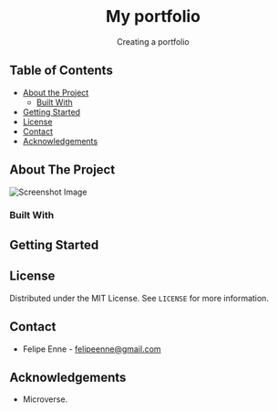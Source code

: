 <!--
*** Thanks for checking out this README Template. 
-->


<!-- PROJECT TITLE -->

<br />
<h1 align="center">My portfolio</h1>
<p align="center">
    Creating a portfolio 
    <br />
</p>


<!-- TABLE OF CONTENTS -->


## Table of Contents

* [About the Project](#about-the-project)
  * [Built With](#built-with)
* [Getting Started](#getting-started)
* [License](#license)
* [Contact](#contact)
* [Acknowledgements](#acknowledgements)


<!-- ABOUT THE PROJECT -->
## About The Project

![Screenshot Image](assets/images/screenshot.png)




### Built With 





<!-- GETTING STARTED -->
## Getting Started




<!-- LICENSE -->
## License

Distributed under the MIT License. See `LICENSE` for more information.

<!-- CONTACT -->
## Contact
* Felipe Enne - felipeenne@gmail.com

<!-- ACKNOWLEDGEMENTS -->
## Acknowledgements

* Microverse.
